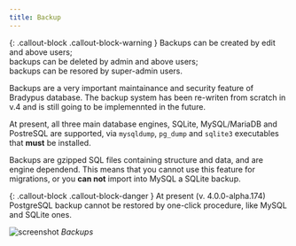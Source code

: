 ```yaml
---
title: Backup
---
```


{: .callout-block .callout-block-warning }
Backups can be created by edit and above users;  
backups can be deleted by admin and above users;  
backups can be resored by super-admin users.

Backups are a very important maintainance and security feature of Bradypus
database.
The backup system has been re-writen from scratch in v.4 and is still going 
to be implemennted in the future.

At present, all three main database engines, SQLite, MySQL/MariaDB and PostreSQL
are supported, via `mysqldump`, `pg_dump` and `sqlite3` executables that **must**
be installed.

Backups are gzipped SQL files containing structure and data, and are engine dependend.
This means that you cannot use this feature for migrations, or you **can not** import
into MySQL a SQLite backup.

{: .callout-block .callout-block-danger }
At present (v. 4.0.0-alpha.174) PostgreSQL backup cannot be restored by 
one-click procedure, like MySQL and SQLite ones.


![screenshot](../../images/usage/backups.png "Backups")
*Backups*

